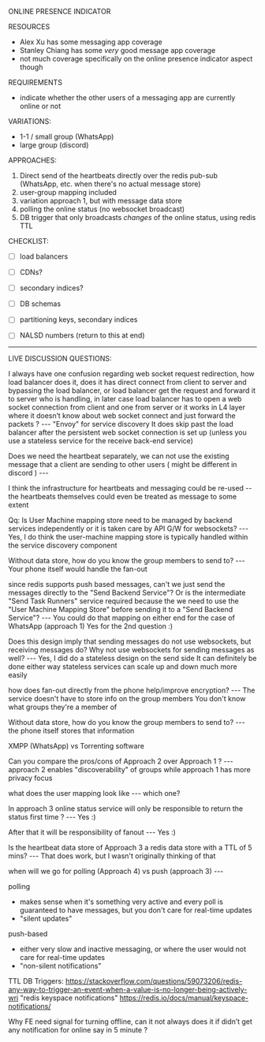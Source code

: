 


ONLINE PRESENCE INDICATOR



RESOURCES
- Alex Xu has some messaging app coverage
- Stanley Chiang has some *very* good message app coverage
- not much coverage specifically on the online presence indicator aspect though





REQUIREMENTS
- indicate whether the other users of a messaging app are currently online or not





VARIATIONS:
- 1-1 / small group (WhatsApp)
- large group (discord)





APPROACHES:
1) Direct send of the heartbeats directly over the redis pub-sub (WhatsApp, etc. when there's no actual message store)
2) user-group mapping included
3) variation approach 1, but with message data store
4) polling the online status (no websocket broadcast)
5) DB trigger that only broadcasts _changes_ of the online status, using redis TTL








CHECKLIST:
- [ ] load balancers
- [ ] CDNs?
- [ ] secondary indices?
- [ ] DB schemas
- [ ] partitioning keys, secondary indices
- [ ] NALSD numbers (return to this at end)









--------------------
LIVE DISCUSSION QUESTIONS:







I always have one confusion regarding web socket request redirection, how load balancer does it, does it has direct connect from client to server and bypassing the load balancer, or load balancer get the request and forward it to server who is handling, in later case load balancer has to open a web socket connection from client and one from server or it works in L4 layer where it doesn’t know about web socket connect and just forward the packets ?
\---
"Envoy" for service discovery
It does skip past the load balancer after the persistent web socket connection is set up (unless you use a stateless service for the receive back-end service)



Does we need the heartbeat separately, we can not use the existing message that a client are sending to other users ( might be different in discord )
\---

I think the infrastructure for heartbeats and messaging could be re-used -- the heartbeats themselves could even be treated as message to some extent





Qq: Is User Machine mapping store need to be managed by backend services independently or it is taken care by API G/W for websockets?
\---
Yes, I do think the user-machine mapping store is typically handled within the service discovery component



Without data store, how do you know the group members to send to?
\---
Your phone itself would handle the fan-out







since redis supports push based messages, can't we just send the messages directly to the "Send Backend Service"?
Or is the intermediate "Send Task Runners" service required because the we need to use the "User Machine Mapping Store" before sending it to a "Send Backend Service"?
\---
You could do that mapping on either end for the case of WhatsApp (approach 1)
Yes for the 2nd question :)



Does this design imply that sending messages do not use websockets, but receiving messages do? Why not use websockets for sending messages as well?
\---
Yes, I did do a stateless design on the send side
It can definitely be done either way
stateless services can scale up and down much more easily





how does fan-out directly from the phone help/improve encryption?
\---
The service doesn't have to store info on the group members
You don't know what groups they're a member of



Without data store, how do you know the group members to send to?
\---
the phone itself stores that information



XMPP (WhatsApp)
vs
Torrenting software





Can you compare the pros/cons of Approach 2 over Approach 1 ?
\---
approach 2 enables "discoverability" of groups
while approach 1 has more privacy focus




what does the user mapping look like
\---
which one?





In approach 3 online status service will only be responsible to return the status first time ?
\---
Yes :)

After that it will be responsibility of fanout
\---
Yes :)






Is the heartbeat data store of Approach 3 a redis data store with a TTL of 5 mins?
\---
That does work, but I wasn't originally thinking of that





when will we go for polling (Approach 4) vs push (approach 3)
\---


polling
- makes sense when it's something very active and every poll is guaranteed to have messages, but you don't care for real-time updates
- "silent updates"

push-based
- either very slow and inactive messaging, or where the user would not care for real-time updates
- "non-silent notifications"








TTL DB Triggers:
https://stackoverflow.com/questions/59073206/redis-any-way-to-trigger-an-event-when-a-value-is-no-longer-being-actively-wri
"redis keyspace notifications"
https://redis.io/docs/manual/keyspace-notifications/









Why FE need signal for turning offline, can it not always does it if didn’t get any notification for online say in 5 minute ?































